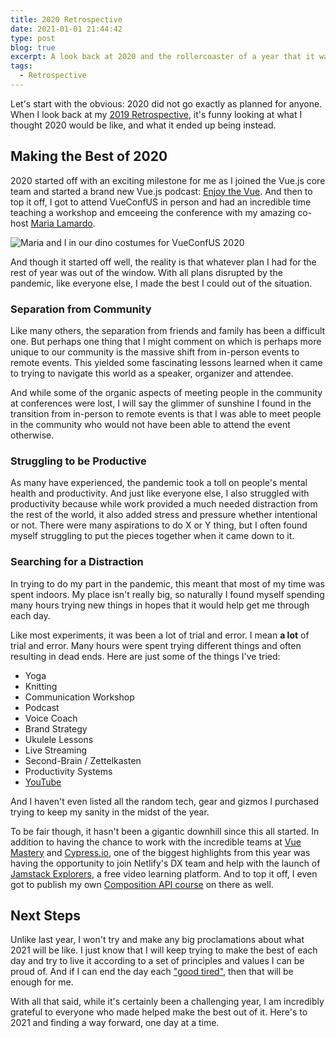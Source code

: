 ```yaml
---
title: 2020 Retrospective
date: 2021-01-01 21:44:42
type: post
blog: true
excerpt: A look back at 2020 and the rollercoaster of a year that it was.
tags:
  - Retrospective
---
```


Let's start with the obvious: 2020 did not go exactly as planned for anyone. When I look back at my [2019 Retrospective](https://www.bencodezen.io/blog/2019-retrospective), it's funny looking at what I thought 2020 would be like, and what it ended up being instead.

## Making the Best of 2020

2020 started off with an exciting milestone for me as I joined the Vue.js core team and started a brand new Vue.js podcast: [Enjoy the Vue](https://www.enjoythevue.io). And then to top it off, I got to attend VueConfUS in person and had an incredible time teaching a workshop and emceeing the conference with my amazing co-host [Maria Lamardo](https://twitter.com/MariaLamardo).

![Maria and I in our dino costumes for VueConfUS 2020](/images/2020/vueconfus-2020-dino.jpeg)

And though it started off well, the reality is that whatever plan I had for the rest of year was out of the window. With all plans disrupted by the pandemic, like everyone else, I made the best I could out of the situation.

### Separation from Community

Like many others, the separation from friends and family has been a difficult one. But perhaps one thing that I might comment on which is perhaps more unique to our community is the massive shift from in-person events to remote events. This yielded some fascinating lessons learned when it came to trying to navigate this world as a speaker, organizer and attendee.

And while some of the organic aspects of meeting people in the community at conferences were lost, I will say the glimmer of sunshine I found in the transition from in-person to remote events is that I was able to meet people in the community who would not have been able to attend the event otherwise.

### Struggling to be Productive

As many have experienced, the pandemic took a toll on people's mental health and productivity. And just like everyone else, I also struggled with productivity because while work provided a much needed distraction from the rest of the world, it also added stress and pressure whether intentional or not. There were many aspirations to do X or Y thing, but I often found myself struggling to put the pieces together when it came down to it.

### Searching for a Distraction

In trying to do my part in the pandemic, this meant that most of my time was spent indoors. My place isn't really big, so naturally I found myself spending many hours trying new things in hopes that it would help get me through each day.

Like most experiments, it was been a lot of trial and error. I mean **a lot** of trial and error. Many hours were spent trying different things and often resulting in dead ends. Here are just some of the things I've tried:

- Yoga
- Knitting
- Communication Workshop
- Podcast
- Voice Coach
- Brand Strategy
- Ukulele Lessons
- Live Streaming
- Second-Brain / Zettelkasten
- Productivity Systems
- [YouTube](https://www.youtube.com/bencodezen)

And I haven't even listed all the random tech, gear and gizmos I purchased trying to keep my sanity in the midst of the year.

To be fair though, it hasn't been a gigantic downhill since this all started. In addition to having the chance to work with the incredible teams at [Vue Mastery](https://www.vuemastery.com/) and [Cypress.io](https://www.cypress.io/), one of the biggest highlights from this year was having the opportunity to join Netlify's DX team and help with the launch of [Jamstack Explorers](https://explorers.netlify.com/?utm_source=blog&utm_medium=explorers-bh&utm_campaign=devex), a free video learning platform. And to top it off, I even got to publish my own [Composition API course](https://explorers.netlify.com/learn/launching-with-composition-api?utm_source=twitter&utm_medium=mission-lca-bh&utm_campaign=devex) on there as well.

## Next Steps

Unlike last year, I won't try and make any big proclamations about what 2021 will be like. I just know that I will keep trying to make the best of each day and try to live it according to a set of principles and values I can be proud of. And if I can end the day each ["good tired"](https://www.youtube.com/watch?v=zbpoUWO3kA8), then that will be enough for me.

With all that said, while it's certainly been a challenging year, I am incredibly grateful to everyone who made helped make the best out of it. Here's to 2021 and finding a way forward, one day at a time.
